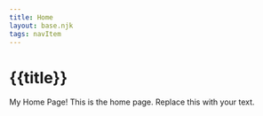 ```yaml
---
title: Home
layout: base.njk
tags: navItem
---
```

# {{title}}

My Home Page!
This is the home page. Replace this with your text.
